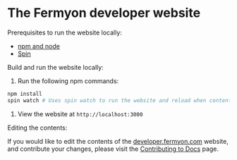 # The Fermyon developer website

Prerequisites to run the website locally:

- [npm and node](https://docs.npmjs.com/cli/v8/configuring-npm/install)
- [Spin](https://developer.fermyon.com/spin/quickstart)

Build and run the website locally:

1. Run the following npm commands:

```bash
npm install
spin watch # Uses spin watch to run the website and reload when content changes
```

1. View the website at `http://localhost:3000`

Editing the contents:

If you would like to edit the contents of the [developer.fermyon.com](https://developer.fermyon.com/) website, and contribute your changes, please visit the [Contributing to Docs](https://developer.fermyon.com/spin/contributing-docs) page.
